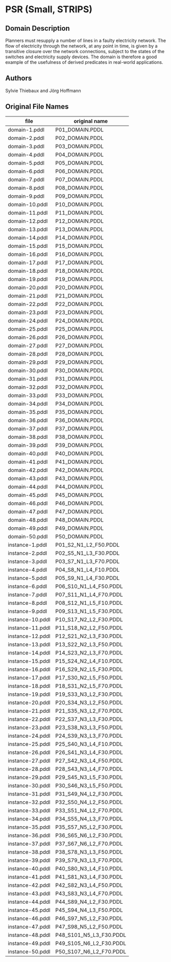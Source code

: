 # PSR (Small, STRIPS)

## Domain Description

Planners must resupply a number of lines in a faulty electricity network.
The flow of electricity through the network, at any point in time, is given by a transitive closure over the network connections, subject to the states of the switches and electricity supply devices.
The domain is therefore a good example of the usefulness of derived predicates in real-world applications.

## Authors

Sylvie Thiebaux and Jörg Hoffmann

## Original File Names

| file             | original name           |
|------------------|-------------------------|
| domain-1.pddl    | P01_DOMAIN.PDDL         |
| domain-2.pddl    | P02_DOMAIN.PDDL         |
| domain-3.pddl    | P03_DOMAIN.PDDL         |
| domain-4.pddl    | P04_DOMAIN.PDDL         |
| domain-5.pddl    | P05_DOMAIN.PDDL         |
| domain-6.pddl    | P06_DOMAIN.PDDL         |
| domain-7.pddl    | P07_DOMAIN.PDDL         |
| domain-8.pddl    | P08_DOMAIN.PDDL         |
| domain-9.pddl    | P09_DOMAIN.PDDL         |
| domain-10.pddl   | P10_DOMAIN.PDDL         |
| domain-11.pddl   | P11_DOMAIN.PDDL         |
| domain-12.pddl   | P12_DOMAIN.PDDL         |
| domain-13.pddl   | P13_DOMAIN.PDDL         |
| domain-14.pddl   | P14_DOMAIN.PDDL         |
| domain-15.pddl   | P15_DOMAIN.PDDL         |
| domain-16.pddl   | P16_DOMAIN.PDDL         |
| domain-17.pddl   | P17_DOMAIN.PDDL         |
| domain-18.pddl   | P18_DOMAIN.PDDL         |
| domain-19.pddl   | P19_DOMAIN.PDDL         |
| domain-20.pddl   | P20_DOMAIN.PDDL         |
| domain-21.pddl   | P21_DOMAIN.PDDL         |
| domain-22.pddl   | P22_DOMAIN.PDDL         |
| domain-23.pddl   | P23_DOMAIN.PDDL         |
| domain-24.pddl   | P24_DOMAIN.PDDL         |
| domain-25.pddl   | P25_DOMAIN.PDDL         |
| domain-26.pddl   | P26_DOMAIN.PDDL         |
| domain-27.pddl   | P27_DOMAIN.PDDL         |
| domain-28.pddl   | P28_DOMAIN.PDDL         |
| domain-29.pddl   | P29_DOMAIN.PDDL         |
| domain-30.pddl   | P30_DOMAIN.PDDL         |
| domain-31.pddl   | P31_DOMAIN.PDDL         |
| domain-32.pddl   | P32_DOMAIN.PDDL         |
| domain-33.pddl   | P33_DOMAIN.PDDL         |
| domain-34.pddl   | P34_DOMAIN.PDDL         |
| domain-35.pddl   | P35_DOMAIN.PDDL         |
| domain-36.pddl   | P36_DOMAIN.PDDL         |
| domain-37.pddl   | P37_DOMAIN.PDDL         |
| domain-38.pddl   | P38_DOMAIN.PDDL         |
| domain-39.pddl   | P39_DOMAIN.PDDL         |
| domain-40.pddl   | P40_DOMAIN.PDDL         |
| domain-41.pddl   | P41_DOMAIN.PDDL         |
| domain-42.pddl   | P42_DOMAIN.PDDL         |
| domain-43.pddl   | P43_DOMAIN.PDDL         |
| domain-44.pddl   | P44_DOMAIN.PDDL         |
| domain-45.pddl   | P45_DOMAIN.PDDL         |
| domain-46.pddl   | P46_DOMAIN.PDDL         |
| domain-47.pddl   | P47_DOMAIN.PDDL         |
| domain-48.pddl   | P48_DOMAIN.PDDL         |
| domain-49.pddl   | P49_DOMAIN.PDDL         |
| domain-50.pddl   | P50_DOMAIN.PDDL         |
| instance-1.pddl  | P01_S2_N1_L2_F50.PDDL   |
| instance-2.pddl  | P02_S5_N1_L3_F30.PDDL   |
| instance-3.pddl  | P03_S7_N1_L3_F70.PDDL   |
| instance-4.pddl  | P04_S8_N1_L4_F10.PDDL   |
| instance-5.pddl  | P05_S9_N1_L4_F30.PDDL   |
| instance-6.pddl  | P06_S10_N1_L4_F50.PDDL  |
| instance-7.pddl  | P07_S11_N1_L4_F70.PDDL  |
| instance-8.pddl  | P08_S12_N1_L5_F10.PDDL  |
| instance-9.pddl  | P09_S13_N1_L5_F30.PDDL  |
| instance-10.pddl | P10_S17_N2_L2_F30.PDDL  |
| instance-11.pddl | P11_S18_N2_L2_F50.PDDL  |
| instance-12.pddl | P12_S21_N2_L3_F30.PDDL  |
| instance-13.pddl | P13_S22_N2_L3_F50.PDDL  |
| instance-14.pddl | P14_S23_N2_L3_F70.PDDL  |
| instance-15.pddl | P15_S24_N2_L4_F10.PDDL  |
| instance-16.pddl | P16_S29_N2_L5_F30.PDDL  |
| instance-17.pddl | P17_S30_N2_L5_F50.PDDL  |
| instance-18.pddl | P18_S31_N2_L5_F70.PDDL  |
| instance-19.pddl | P19_S33_N3_L2_F30.PDDL  |
| instance-20.pddl | P20_S34_N3_L2_F50.PDDL  |
| instance-21.pddl | P21_S35_N3_L2_F70.PDDL  |
| instance-22.pddl | P22_S37_N3_L3_F30.PDDL  |
| instance-23.pddl | P23_S38_N3_L3_F50.PDDL  |
| instance-24.pddl | P24_S39_N3_L3_F70.PDDL  |
| instance-25.pddl | P25_S40_N3_L4_F10.PDDL  |
| instance-26.pddl | P26_S41_N3_L4_F30.PDDL  |
| instance-27.pddl | P27_S42_N3_L4_F50.PDDL  |
| instance-28.pddl | P28_S43_N3_L4_F70.PDDL  |
| instance-29.pddl | P29_S45_N3_L5_F30.PDDL  |
| instance-30.pddl | P30_S46_N3_L5_F50.PDDL  |
| instance-31.pddl | P31_S49_N4_L2_F30.PDDL  |
| instance-32.pddl | P32_S50_N4_L2_F50.PDDL  |
| instance-33.pddl | P33_S51_N4_L2_F70.PDDL  |
| instance-34.pddl | P34_S55_N4_L3_F70.PDDL  |
| instance-35.pddl | P35_S57_N5_L2_F30.PDDL  |
| instance-36.pddl | P36_S65_N6_L2_F30.PDDL  |
| instance-37.pddl | P37_S67_N6_L2_F70.PDDL  |
| instance-38.pddl | P38_S78_N3_L3_F50.PDDL  |
| instance-39.pddl | P39_S79_N3_L3_F70.PDDL  |
| instance-40.pddl | P40_S80_N3_L4_F10.PDDL  |
| instance-41.pddl | P41_S81_N3_L4_F30.PDDL  |
| instance-42.pddl | P42_S82_N3_L4_F50.PDDL  |
| instance-43.pddl | P43_S83_N3_L4_F70.PDDL  |
| instance-44.pddl | P44_S89_N4_L2_F30.PDDL  |
| instance-45.pddl | P45_S94_N4_L3_F50.PDDL  |
| instance-46.pddl | P46_S97_N5_L2_F30.PDDL  |
| instance-47.pddl | P47_S98_N5_L2_F50.PDDL  |
| instance-48.pddl | P48_S101_N5_L3_F30.PDDL |
| instance-49.pddl | P49_S105_N6_L2_F30.PDDL |
| instance-50.pddl | P50_S107_N6_L2_F70.PDDL |
